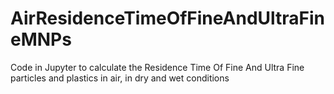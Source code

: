 # AirResidenceTimeOfFineAndUltraFineMNPs
Code in Jupyter to calculate the Residence Time Of Fine And Ultra Fine particles and plastics in air, in dry and wet conditions
